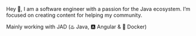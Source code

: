 Hey :wave:, I am a software engineer with a passion for the Java ecosystem. I’m focused on creating content for helping my community.  

Mainly working with JAD (♨️ Java, 🅰️ Angular & 🐳 Docker)
